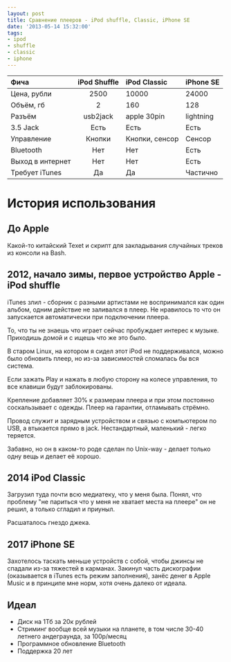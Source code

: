 ```yaml
---
layout: post
title: Сравнение плееров - iPod shuffle, Classic, iPhone SE
date: '2013-05-14 15:32:00'
tags:
- ipod
- shuffle
- classic
- iphone
---
```


| Фича | iPod Shuffle | iPod Classic | iPhone SE |
|:--- | :---: | :--- | :--- |
| Цена, рубли | 2500 | 10000 | 24000 |
| Объём, гб | 2 | 160 | 128 |
| Разъём | usb2jack | apple 30pin | lightning |
| 3.5 Jack | Есть | Есть | Есть |
| Управление | Кнопки | Кнопки, сенсор | Сенсор |
| Bluetooth | Нет | Нет | Есть |
| Выход в интернет | Нет | Нет | Есть |
| Требует iTunes | Да | Да | Частично |

# История использования

## До Apple

Какой-то китайский Texet и скрипт для закладывания случайных треков из консоли на Bash.

## 2012, начало зимы, первое устройство Apple - iPod shuffle

iTunes злил - сборник с разными артистами не воспринимался как один альбом, одним действие не заливался в плеер. Не нравилось то что он запускается автоматически при подключении плеера.

То, что ты не знаешь что играет сейчас пробуждает интерес к музыке. Приходишь домой и с ищешь что же это было.

В старом Linux, на котором я сидел этот iPod не поддерживался, можно было обновить плеер, но из-за зависимостей сломалась бы вся система.

Если зажать Play и нажать в любую сторону на колесе управления, то все клавиши будут заблокированы.

Крепление добавляет 30% к размерам плеера и при этом постоянно соскальзывает с одежды. Плеер на гарантии, отламывать стрёмно.

Провод служит и зарядным устройством и связью с компьютером по USB, а втыкается прямо в jack. Нестандартный, маленький - легко теряется.

Забавно, но он в каком-то роде сделан по Unix-way - делает только одну вещь и делает её хорошо.

## 2014 iPod Classic

Загрузил туда почти всю медиатеку, что у меня была. Понял, что проблему "не париться что у меня не хватает места на плеере" он не решил, а только сгладил и приуныл.

Расшаталось гнездо джека.

## 2017 iPhone SE

Захотелось таскать меньше устройств с собой, чтобы джинсы не спадали из-за тяжестей в карманах. Закинул часть дискографии (оказывается в iTunes есть режим заполнения), занёс денег в Apple Music и в принципе мне норм, хотя очень далеко от идеала.

## Идеал

- Диск на 1Тб за 20к рублей
- Стриминг вообще всей музыки на планете, в том числе 30-40 летнего андеграунда, за 100р/месяц
- Программное обновление Bluetooth
- Поддержка 20 лет
